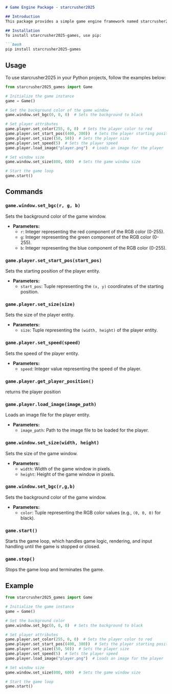 ```markdown
# Game Engine Package - starcrusher2025

## Introduction
This package provides a simple game engine framework named starcrusher2025. It allows developers to create 2D games using Pygame by providing essential functionalities such as managing the game window, controlling player entities, handling input, and rendering.

## Installation
To install starcrusher2025-games, use pip:

```bash
pip install starcrusher2025-games
```

## Usage
To use starcrusher2025 in your Python projects, follow the examples below:

```python
from starcrusher2025_games import Game

# Initialize the game instance
game = Game()

# Set the background color of the game window
game.window.set_bgc(0, 0, 0)  # Sets the background to black

# Set player attributes
game.player.set_color(255, 0, 0)  # Sets the player color to red
game.player.set_start_pos((400, 300))  # Sets the player starting position
game.player.set_size((50, 50))  # Sets the player size
game.player.set_speed(5)  # Sets the player speed
game.player.load_image("player.png")  # Loads an image for the player

# Set window size
game.window.set_size(800, 600)  # Sets the game window size

# Start the game loop
game.start()
```

## Commands

### `game.window.set_bgc(r, g, b)`
Sets the background color of the game window.

- **Parameters:**
  - `r`: Integer representing the red component of the RGB color (0-255).
  - `g`: Integer representing the green component of the RGB color (0-255).
  - `b`: Integer representing the blue component of the RGB color (0-255).

### `game.player.set_start_pos(start_pos)`
Sets the starting position of the player entity.

- **Parameters:**
  - `start_pos`: Tuple representing the `(x, y)` coordinates of the starting position.

### `game.player.set_size(size)`
Sets the size of the player entity.

- **Parameters:**
  - `size`: Tuple representing the `(width, height)` of the player entity.

### `game.player.set_speed(speed)`
Sets the speed of the player entity.

- **Parameters:**
  - `speed`: Integer value representing the speed of the player.

### `game.player.get_player_position()`
returns the player position

### `game.player.load_image(image_path)`
Loads an image file for the player entity.

- **Parameters:**
  - `image_path`: Path to the image file to be loaded for the player.

### `game.window.set_size(width, height)`
Sets the size of the game window.

- **Parameters:**
  - `width`: Width of the game window in pixels.
  - `height`: Height of the game window in pixels.

### `game.window.set_bgc(r,g,b)`
Sets the background color of the game window.

- **Parameters:**
  - `color`: Tuple representing the RGB color values (e.g., `(0, 0, 0)` for black).

### `game.start()`
Starts the game loop, which handles game logic, rendering, and input handling until the game is stopped or closed.

### `game.stop()`
Stops the game loop and terminates the game.

## Example
```python
from starcrusher2025_games import Game

# Initialize the game instance
game = Game()

# Set the background color
game.window.set_bgc(0, 0, 0)  # Sets the background to black

# Set player attributes
game.player.set_color(255, 0, 0)  # Sets the player color to red
game.player.set_start_pos((400, 300))  # Sets the player starting position
game.player.set_size((50, 50))  # Sets the player size
game.player.set_speed(5)  # Sets the player speed
game.player.load_image("player.png")  # Loads an image for the player

# Set window size
game.window.set_size(800, 600)  # Sets the game window size

# Start the game loop
game.start()
```